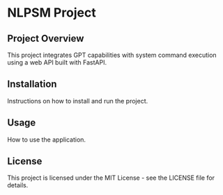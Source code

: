 # NLPSM Project

## Project Overview
This project integrates GPT capabilities with system command execution using a web API built with FastAPI.

## Installation
Instructions on how to install and run the project.

## Usage
How to use the application.

## License
This project is licensed under the MIT License - see the LICENSE file for details.